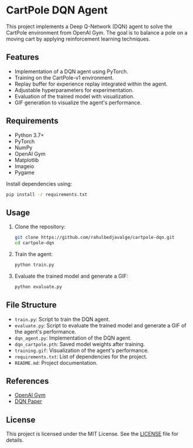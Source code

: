 # CartPole DQN Agent

This project implements a Deep Q-Network (DQN) agent to solve the CartPole environment from OpenAI Gym. The goal is to balance a pole on a moving cart by applying reinforcement learning techniques.

## Features

- Implementation of a DQN agent using PyTorch.
- Training on the CartPole-v1 environment.
- Replay buffer for experience replay integrated within the agent.
- Adjustable hyperparameters for experimentation.
- Evaluation of the trained model with visualization.
- GIF generation to visualize the agent's performance.

## Requirements

- Python 3.7+
- PyTorch
- NumPy
- OpenAI Gym
- Matplotlib
- Imageio
- Pygame

Install dependencies using:
```bash
pip install -r requirements.txt
```

## Usage

1. Clone the repository:
    ```bash
    git clone https://github.com/rahulbedjavalge/cartpole-dqn.git
    cd cartpole-dqn
    ```

2. Train the agent:
    ```bash
    python train.py
    ```

3. Evaluate the trained model and generate a GIF:
    ```bash
    python evaluate.py
    ```

## File Structure

- `train.py`: Script to train the DQN agent.
- `evaluate.py`: Script to evaluate the trained model and generate a GIF of the agent's performance.
- `dqn_agent.py`: Implementation of the DQN agent.
- `dqn_cartpole.pth`: Saved model weights after training.
- `training.gif`: Visualization of the agent's performance.
- `requirements.txt`: List of dependencies for the project.
- `README.md`: Project documentation.

## References

- [OpenAI Gym](https://www.gymlibrary.dev/)
- [DQN Paper](https://www.cs.toronto.edu/~vmnih/docs/dqn.pdf)

## License

This project is licensed under the MIT License. See the [LICENSE](LICENSE) file for details.
